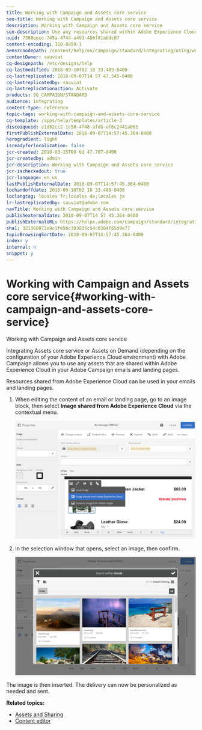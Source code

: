 ```yaml
---
title: Working with Campaign and Assets core service
seo-title: Working with Campaign and Assets core service
description: Working with Campaign and Assets core service
seo-description: Use any resources shared within Adobe Experience Cloud in your Adobe Campaign messages and landing pages thanks to the Assets core service integration.
uuid: 7388eecc-745a-4744-a493-486f81a6dc07
content-encoding: ISO-8859-1
aemsrcnodepath: /content/help/en/campaign/standard/integrating/using/working-with-campaign-and-assets-core-service
contentOwner: sauviat
cq-designpath: /etc/designs/help
cq-lastmodified: 2018-09-10T02 18 33.489-0400
cq-lastreplicated: 2018-09-07T14 57 47.545-0400
cq-lastreplicatedby: sauviat
cq-lastreplicationaction: Activate
products: SG_CAMPAIGN/STANDARD
audience: integrating
content-type: reference
topic-tags: working-with-campaign-and-assets-core-service
cq-template: /apps/help/templates/article-3
discoiquuid: e1d82cc2-1c58-4f48-afdb-ef6c2441a061
firstPublishExternalDate: 2018-09-07T14:57:45.364-0400
herogradient: light
isreadyforlocalization: false
jcr-created: 2018-03-15T09 01 47.707-0400
jcr-createdby: admin
jcr-description: Working with Campaign and Assets core service
jcr-ischeckedout: true
jcr-language: en_us
lastPublishExternalDate: 2018-09-07T14:57:45.364-0400
lochandoffdate: 2018-09-10T02 18 33.488-0400
loclangtag: locales fr;locales de;locales ja
lr-lastreplicatedby: sauviat@adobe.com
navTitle: Working with Campaign and Assets core service
publishexternaldate: 2018-09-07T14 57 45.364-0400
publishExternalURL: https://helpx.adobe.com/campaign/standard/integrating/using/working-with-campaign-and-assets-core-service.html
sha1: 321360072e9c1fe5bc303835c54c0304f65d9e77
topicBrowsingSortDate: 2018-09-07T14:57:45.364-0400
index: y
internal: n
snippet: y
---
```


# Working with Campaign and Assets core service{#working-with-campaign-and-assets-core-service}

Working with Campaign and Assets core service

Integrating Assets core service or Assets on Demand (depending on the configuration of your Adobe Experience Cloud environment) with Adobe Campaign allows you to use any assets that are shared within Adobe Experience Cloud in your Adobe Campaign emails and landing pages.

Resources shared from Adobe Experience Cloud can be used in your emails and landing pages.

1. When editing the content of an email or landing page, go to an image block, then select **Image shared from Adobe Experience Cloud** via the contextual menu.

   ![](assets/dam_insert_image_dce.png)

1. In the selection window that opens, select an image, then confirm.

   ![](assets/dam_shared_image_selection.png)

The image is then inserted. The delivery can now be personalized as needed and sent.

**Related topics:**

* [Assets and Sharing](https://marketing.adobe.com/resources/help/en_US/mcloud/experience-cloud-assets.html) 
* [Content editor](../../designing/using/example--email-personalization.md)

